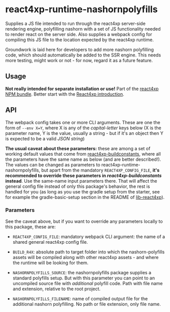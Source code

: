 # react4xp-runtime-nashornpolyfills

Supplies a JS file intended to run through the react4xp server-side rendering engine, polyfilling nashorn with a set of JS functionality needed to render react on the server side. Also supplies a webpack config for compiling this JS file to the location expected by the react4xp runtime.

Groundwork is laid here for developers to add more nashorn polyfilling code, which should automatically be added to the SSR engine. This needs more testing, might work or not - for now, regard it as a future feature.

## Usage

**Not really intended for separate installation or use!** Part of the [react4xp NPM bundle](https://www.npmjs.com/package/react4xp). Better start with the [React4xp introduction](https://developer.enonic.com/templates/react4xp).

## API

The webpack config takes one or more CLI arguments. These are one the form of `--env X=Y`, where X is any of the _capital-letter_ keys below (X is the parameter name, Y is the value, usually a string - but if it's an object then Y is expected to be a valid _JSON string_)

**The usual caveat about these parameters:** these are among a set of working default values that come from [react4xp-buildconstants](https://www.npmjs.com/package/react4xp-buildconstants), where all the parameters have the same name as below (and are better described!). The values can be changed as parameters to react4xp-runtime-nashornpolyfills, but apart from the mandatory `REACT4XP_CONFIG_FILE`, **it's recommended to override these parameters in _react4xp-buildconstants_ instead**. Use the same-name input parameters there. That will affect the general config file instead of only this package's behavior, the rest is handled for you (as long as you use the gradle setup from the starter, see for example the gradle-basic-setup section in the README of [lib-react4xp](https://github.com/enonic/lib-react4xp)).

### Parameters

See the caveat above, but if you want to override any parameters locally to this package, these are:

- `REACT4XP_CONFIG_FILE`: mandatory webpack CLI argument: the name of a shared general react4xp config file.

- `BUILD_R4X`: absolute path to target folder into which the nashorn-polyfills assets will be compiled along with other react4xp assets - and where the runtime will be looking for them.

- `NASHORNPOLYFILLS_SOURCE`: the nashornpolyfills package supplies a standard polyfills setup. But with this parameter you can point to an uncompiled source file with _additional_ polyfill code. Path with file name and extension, relative to the root project.

- `NASHORNPOLYFILLS_FILENAME`: name of compiled output file for the additional nashorn polyfilling. No path or file extension, only file name.
